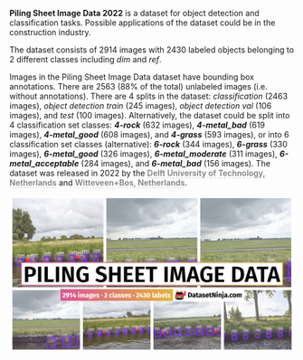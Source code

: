 **Piling Sheet Image Data 2022** is a dataset for object detection and classification tasks. Possible applications of the dataset could be in the construction industry. 

The dataset consists of 2914 images with 2430 labeled objects belonging to 2 different classes including *dim* and *ref*.

Images in the Piling Sheet Image Data dataset have bounding box annotations. There are 2563 (88% of the total) unlabeled images (i.e. without annotations). There are 4 splits in the dataset: *classification* (2463 images), *object detection train* (245 images), *object detection val* (106 images), and *test* (100 images). Alternatively, the dataset could be split into 4 classification set classes: ***4-rock*** (632 images), ***4-metal_bad*** (619 images), ***4-metal_good*** (608 images), and ***4-grass*** (593 images), or into 6 classification set classes (alternative): ***6-rock*** (344 images), ***6-grass*** (330 images), ***6-metal_good*** (326 images), ***6-metal_moderate*** (311 images), ***6-metal_acceptable*** (284 images), and ***6-metal_bad*** (156 images). The dataset was released in 2022 by the <span style="font-weight: 600; color: grey; border-bottom: 1px dashed #d3d3d3;">Delft University of Technology, Netherlands</span> and <span style="font-weight: 600; color: grey; border-bottom: 1px dashed #d3d3d3;">Witteveen+Bos, Netherlands</span>.

<img src="https://github.com/dataset-ninja/piling-sheet-image-data/raw/main/visualizations/poster.png">
